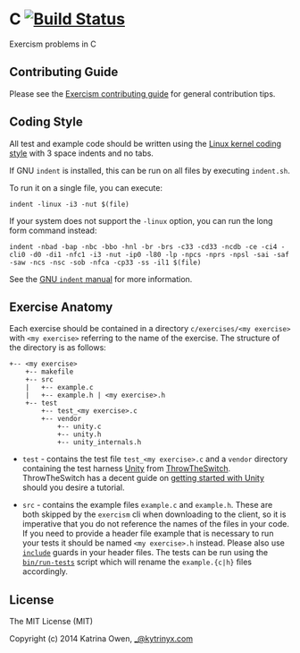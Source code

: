 # C [![Build Status](https://travis-ci.org/exercism/c.svg?branch=master)](https://travis-ci.org/exercism/c)

Exercism problems in C

## Contributing Guide

Please see the [Exercism contributing guide](https://github.com/exercism/docs/blob/master/contributing-to-language-tracks/README.md) for general contribution tips.

## Coding Style

All test and example code should be written using the [Linux kernel coding style](https://www.kernel.org/doc/Documentation/CodingStyle) with 3 space indents and no tabs.

If GNU `indent` is installed, this can be run on all files by executing `indent.sh`.

To run it on a single file, you can execute:

```shell
indent -linux -i3 -nut $(file)
```

If your system does not support the `-linux` option, you can run the long form command instead:

```shell
indent -nbad -bap -nbc -bbo -hnl -br -brs -c33 -cd33 -ncdb -ce -ci4 -cli0 -d0 -di1 -nfc1 -i3 -nut -ip0 -l80 -lp -npcs -nprs -npsl -sai -saf -saw -ncs -nsc -sob -nfca -cp33 -ss -il1 $(file)
```

See the [GNU `indent` manual](https://www.gnu.org/software/indent/manual/indent.html#SEC4) for more information.

## Exercise Anatomy

Each exercise should be contained in a directory ```c/exercises/<my exercise>``` with ```<my exercise>``` referring to the name of the exercise.  The structure of the directory is as follows:

```
+-- <my exercise>
    +-- makefile
    +-- src
    |   +-- example.c
    |   +-- example.h | <my exercise>.h
    +-- test
        +-- test_<my exercise>.c
        +-- vendor
            +-- unity.c
            +-- unity.h
            +-- unity_internals.h
```

* `test` - contains the test file ```test_<my exercise>.c``` and a ```vendor``` directory containing the test harness [Unity](http://www.throwtheswitch.org/unity/) from [ThrowTheSwitch](http://www.throwtheswitch.org/#intro-1-section).  ThrowTheSwitch has a decent guide on [getting started with Unity](http://www.throwtheswitch.org/getting-started-with-unity/) should you desire a tutorial.

* `src` - contains the example files ```example.c``` and ```example.h```. These are both skipped by the ```exercism``` cli when downloading to the client, so it is imperative that you do not reference the names of the files in your code. If you need to provide a header file example that is necessary to run your tests it should be named ```<my exercise>.h``` instead.  Please also use [```include```](http://faculty.cs.niu.edu/~mcmahon/CS241/c241man/node90.html) guards in your header files. The tests can be run using the [```bin/run-tests```](https://github.com/exercism/c/blob/master/bin/run-tests) script which will rename the ```example.{c|h}``` files accordingly. 

## License

The MIT License (MIT)

Copyright (c) 2014 Katrina Owen, _@kytrinyx.com

